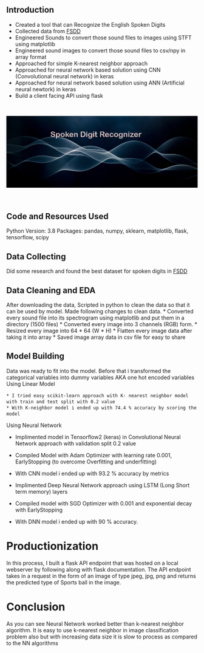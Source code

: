 ## Introduction
* Created a tool that can Recognize the English Spoken Digits
* Collected data from [FSDD](https://github.com/Jakobovski/free-spoken-digit-dataset)
* Engineered Sounds to convert those sound files to images using STFT using matplotlib 
* Engineered sound images to convert those sound files to csv/npy in array format
* Approached for simple K-nearest neighbor approach
* Approached for neural network based solution using CNN (Convolutional neural network) in keras
* Approached for neural network based solution using ANN (Artificial neural newtork) in keras
* Build a client facing API using flask

<br>
<p align="center">
  <img src="static/temp.jpg" width="600" alt="accessibility text">
</p>
<br>


## Code and Resources Used

Python Version: 3.8
Packages: pandas, numpy, sklearn, matplotlib, flask, tensorflow, scipy

## Data Collecting
Did some research and found the best dataset for spoken digits in [FSDD](https://github.com/Jakobovski/free-spoken-digit-dataset)

## Data Cleaning and EDA
After downloading the data, Scripted in python to clean the data so that it can be used by model. Made following changes to clean data.
    * Converted every sound file into its spectrogram using matplotlib and put them in a directory (1500 files)
    * Converted every image into 3 channels (RGB) form.
    * Resized every image into 64 * 64 (W * H)
    * Flatten every image data after taking it into array
    * Saved image array data in csv file for easy to share

## Model Building
Data was ready to fit into the model. Before that i transformed the categorical variables into dummy variables AKA one hot encoded variables
Using Linear Model

    * I tried easy scikit-learn approach with K- nearest neighbor model with train and test split with 0.2 value
    * With K-neighbor model i ended up with 74.4 % accuracy by scoring the model

Using Neural Network
   * Implimented model in Tensorflow2 (keras) in Convolutional Neural Network approach with validation split 0.2 value
   * Compiled Model with Adam Optimizer with learning rate 0.001, EarlyStopping (to overcome Overfitting and underfitting)
   * With CNN model i ended up with 93.2 % accuracy by metrics

   * Implimented Deep Neural Network approach using LSTM (Long Short term memory) layers
   * Compiled model with SGD Optimizer with 0.001 and exponential decay with EarlyStopping
   * With DNN model i ended up with 90 % accuracy.


# Productionization
  In this process, I built a flask API endpoint that was hosted on a local webserver by following along with flask documentation.
  The API endpoint takes in a request in the form of an image of type jpeg, jpg, png and returns the predicted type of Sports ball
  in the image.

# Conclusion
  As you can see Neural Network worked better than k-nearest neighbor algorithm. It is easy to use k-nearest neighbor in image classification
  problem also but with increasing data size it is slow to process as compared to the NN algorithms
